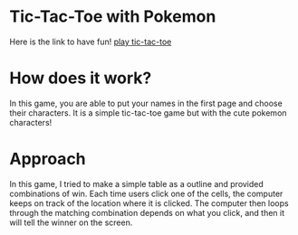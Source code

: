 # Tic-Tac-Toe with Pokemon
Here is the link to have fun! [play tic-tac-toe](https://hansolk.github.io/Tic-Tac-Mon/)

# How does it work?
In this game, you are able to put your names in the first page and choose their characters. It is a simple tic-tac-toe game but with the cute pokemon characters!

# Approach
In this game, I tried to make a simple table as a outline and provided combinations of win. Each time users click one of the cells, the computer keeps on track of the location where it is clicked. The computer then loops through the matching combination depends on what you click, and then it will tell the winner on the screen.
